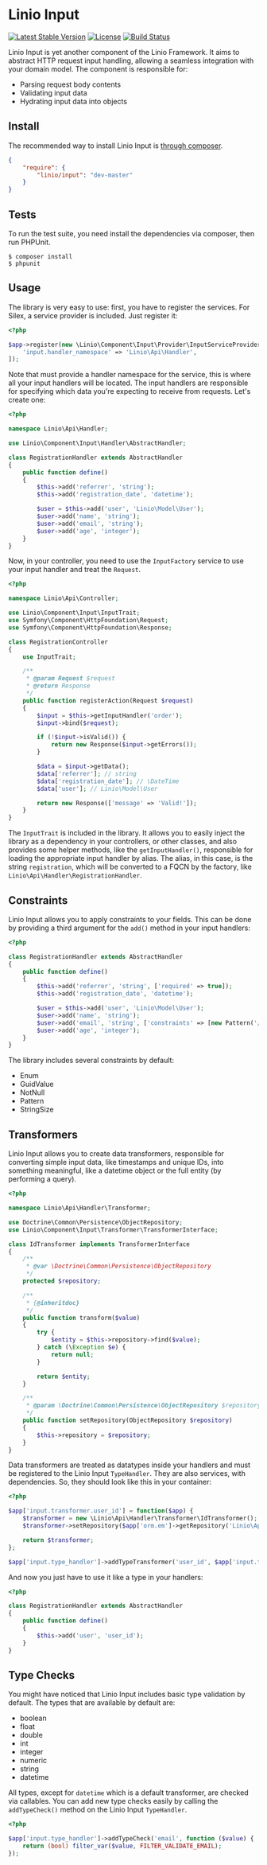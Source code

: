 Linio Input
===========
[![Latest Stable Version](https://poser.pugx.org/linio/input/v/stable.svg)](https://packagist.org/packages/linio/input) [![License](https://poser.pugx.org/linio/input/license.svg)](https://packagist.org/packages/linio/input) [![Build Status](https://secure.travis-ci.org/LinioIT/input.png)](http://travis-ci.org/LinioIT/input)

Linio Input is yet another component of the Linio Framework. It aims to
abstract HTTP request input handling, allowing a seamless integration with
your domain model. The component is responsible for:

* Parsing request body contents
* Validating input data
* Hydrating input data into objects

Install
-------

The recommended way to install Linio Input is [through composer](http://getcomposer.org).

```JSON
{
    "require": {
        "linio/input": "dev-master"
    }
}
```

Tests
-----

To run the test suite, you need install the dependencies via composer, then
run PHPUnit.

    $ composer install
    $ phpunit

Usage
-----

The library is very easy to use: first, you have to register the services. For
Silex, a service provider is included. Just register it:

```php
<?php

$app->register(new \Linio\Component\Input\Provider\InputServiceProvider(), [
    'input.handler_namespace' => 'Linio\Api\Handler',
]);
```

Note that must provide a handler namespace for the service, this is where all your
input handlers will be located. The input handlers are responsible for specifying
which data you're expecting to receive from requests. Let's create one:

```php
<?php

namespace Linio\Api\Handler;

use Linio\Component\Input\Handler\AbstractHandler;

class RegistrationHandler extends AbstractHandler
{
    public function define()
    {
        $this->add('referrer', 'string');
        $this->add('registration_date', 'datetime');

        $user = $this->add('user', 'Linio\Model\User');
        $user->add('name', 'string');
        $user->add('email', 'string');
        $user->add('age', 'integer');
    }
}
```

Now, in your controller, you need to use the `InputFactory` service to
use your input handler and treat the `Request`.

```php
<?php

namespace Linio\Api\Controller;

use Linio\Component\Input\InputTrait;
use Symfony\Component\HttpFoundation\Request;
use Symfony\Component\HttpFoundation\Response;

class RegistrationController
{
    use InputTrait;

    /**
     * @param Request $request
     * @return Response
     */
    public function registerAction(Request $request)
    {
        $input = $this->getInputHandler('order');
        $input->bind($request);

        if (!$input->isValid()) {
            return new Response($input->getErrors());
        }

        $data = $input->getData();
        $data['referrer']; // string
        $data['registration_date']; // \DateTime
        $data['user']; // Linio\Model\User

        return new Response(['message' => 'Valid!']);
    }
}
```

The `InputTrait` is included in the library. It allows you to easily inject
the library as a dependency in your controllers, or other classes, and also
provides some helper methods, like the `getInputHandler()`, responsible for
loading the appropriate input handler by alias. The alias, in this case, is
the string `registration`, which will be converted to a FQCN by the factory,
like `Linio\Api\Handler\RegistrationHandler`.

Constraints
-----------

Linio Input allows you to apply constraints to your fields. This can be done
by providing a third argument for the `add()` method in your input handlers:


```php
<?php

class RegistrationHandler extends AbstractHandler
{
    public function define()
    {
        $this->add('referrer', 'string', ['required' => true]);
        $this->add('registration_date', 'datetime');

        $user = $this->add('user', 'Linio\Model\User');
        $user->add('name', 'string');
        $user->add('email', 'string', ['constraints' => [new Pattern('/^\S+@\S+\.\S+$/')]]);
        $user->add('age', 'integer');
    }
}
```

The library includes several constraints by default:

* Enum
* GuidValue
* NotNull
* Pattern
* StringSize

Transformers
------------

Linio Input allows you to create data transformers, responsible for converting
simple input data, like timestamps and unique IDs, into something meaningful,
like a datetime object or the full entity (by performing a query).

```php
<?php

namespace Linio\Api\Handler\Transformer;

use Doctrine\Common\Persistence\ObjectRepository;
use Linio\Component\Input\Transformer\TransformerInterface;

class IdTransformer implements TransformerInterface
{
    /**
     * @var \Doctrine\Common\Persistence\ObjectRepository
     */
    protected $repository;

    /**
     * {@inheritdoc}
     */
    public function transform($value)
    {
        try {
            $entity = $this->repository->find($value);
        } catch (\Exception $e) {
            return null;
        }

        return $entity;
    }

    /**
     * @param \Doctrine\Common\Persistence\ObjectRepository $repository
     */
    public function setRepository(ObjectRepository $repository)
    {
        $this->repository = $repository;
    }
}

```

Data transformers are treated as datatypes inside your handlers and must be
registered to the Linio Input `TypeHandler`. They are also services, with
dependencies. So, they should look like this in your container:

```php
<?php

$app['input.transformer.user_id'] = function($app) {
    $transformer = new \Linio\Api\Handler\Transformer\IdTransformer();
    $transformer->setRepository($app['orm.em']->getRepository('Linio\Api\Repository\User'));

    return $transformer;
};

$app['input.type_handler']->addTypeTransformer('user_id', $app['input.transformer.user_id']);
```

And now you just have to use it like a type in your handlers:

```php
<?php

class RegistrationHandler extends AbstractHandler
{
    public function define()
    {
        $this->add('user', 'user_id');
    }
}
```

Type Checks
-----------

You might have noticed that Linio Input includes basic type validation by
default. The types that are available by default are:

* boolean
* float
* double
* int
* integer
* numeric
* string
* datetime

All types, except for `datetime` which is a default transformer, are checked
via callables. You can add new type checks easily by calling the `addTypeCheck()`
method on the Linio Input `TypeHandler`.

```php
<?php

$app['input.type_handler']->addTypeCheck('email', function ($value) {
    return (bool) filter_var($value, FILTER_VALIDATE_EMAIL);
});
```
